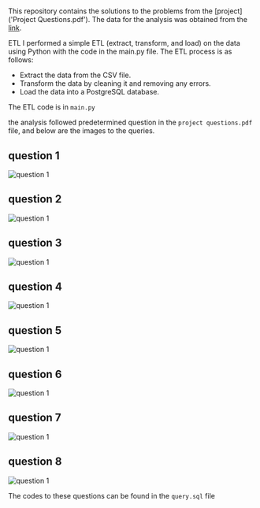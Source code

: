 # 
This repository contains the solutions to the problems from the [project]('Project Questions.pdf'). The data for the analysis was obtained from the [link](https://t.co/Mcrr94P4Ey).

ETL
I performed a simple ETL (extract, transform, and load) on the data using Python with the code in the main.py file. The ETL process is as follows:

- Extract the data from the CSV file.
- Transform the data by cleaning it and removing any errors.
- Load the data into a PostgreSQL database.

The ETL code is in `main.py`

the analysis followed predetermined question in the `project questions.pdf` file, and below are the images to the queries.
## question 1
![question 1](https://github.com/Nazzcodek/movies/blob/main/img/question%201.jpg)
## question 2
![question 1](https://github.com/Nazzcodek/movies/blob/main/img/question%202.jpg)
## question 3
![question 1](https://github.com/Nazzcodek/movies/blob/main/img/question%203.jpg)
## question 4
![question 1](https://github.com/Nazzcodek/movies/blob/main/img/question%204.jpg)
## question 5
![question 1](https://github.com/Nazzcodek/movies/blob/main/img/question%205.jpg)
## question 6
![question 1](https://github.com/Nazzcodek/movies/blob/main/img/question%206.jpg)
## question 7
![question 1](https://github.com/Nazzcodek/movies/blob/main/img/question%207.jpg)
## question 8
![question 1](https://github.com/Nazzcodek/movies/blob/main/img/question%208.jpg)

The codes to these questions can be found in the `query.sql` file